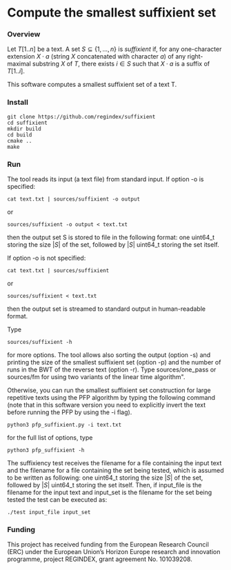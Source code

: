 # Compute the smallest suffixient set

### Overview

Let $T[1..n]$ be a text. A set $`S \subseteq \{1,\dots,n\}`$ is $suffixient$ if, for any one-character extension $X\cdot a$ (string $X$ concatenated with character $a$) of any right-maximal substring $X$ of $T$, there exists $i \in S$ such that $X\cdot a$ is a suffix of $T[1..i]$.

This software computes a smallest suffixient set of a text T.

### Install

~~~~
git clone https://github.com/regindex/suffixient
cd suffixient
mkdir build
cd build
cmake ..
make
~~~~

### Run

The tool reads its input (a text file) from standard input. If option -o is specified: 

~~~~
cat text.txt | sources/suffixient -o output
~~~~

or 

~~~~
sources/suffixient -o output < text.txt
~~~~

then the output set S is stored to file in the following format: one uint64_t storing the size $|S|$ of the set, followed by $|S|$ uint64_t storing the set itself. 

If option -o is not specified: 

~~~~
cat text.txt | sources/suffixient
~~~~

or

~~~~
sources/suffixient < text.txt
~~~~

then the output set is streamed to standard output in human-readable format.

Type

~~~~
sources/suffixient -h
~~~~

for more options. The tool allows also sorting the output (option -s) and printing the size of the smallest suffixient set (option -p) and the number of runs in the BWT of the reverse text (option -r). Type sources/one_pass or sources/fm for using two variants of the linear time algorithm".

Otherwise, you can run the smallest suffixient set construction for large repetitive texts using the PFP algorithm by typing the following command (note that in this software version you need to explicitly invert the text before running the PFP by using the -i flag).

~~~~
python3 pfp_suffixient.py -i text.txt
~~~~

for the full list of options, type

~~~~
python3 pfp_suffixient -h
~~~~

The suffixiency test receives the filename for a file containing the input text and the filename for a file containing the set being tested, which is assumed to be written as following: one uint64_t storing the size $|S|$ of the set, followed by $|S|$ uint64_t storing the set itself. Then, if input_file is the filename for the input text and input_set is the filename for the set being tested the test can be executed as:

~~~~
./test input_file input_set
~~~~

### Funding

This project has received funding from the European Research Council (ERC) under the European Union’s Horizon Europe research and innovation programme, project REGINDEX, grant agreement No. 101039208.
